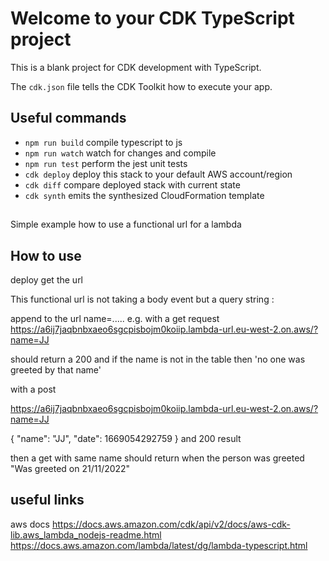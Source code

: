 # Welcome to your CDK TypeScript project

This is a blank project for CDK development with TypeScript.

The `cdk.json` file tells the CDK Toolkit how to execute your app.

## Useful commands

* `npm run build`   compile typescript to js
* `npm run watch`   watch for changes and compile
* `npm run test`    perform the jest unit tests
* `cdk deploy`      deploy this stack to your default AWS account/region
* `cdk diff`        compare deployed stack with current state
* `cdk synth`       emits the synthesized CloudFormation template

##

Simple example how to use a functional url for a lambda

## How to use

deploy
get the url

This functional url is not taking a body event but a query string :

append to the url name=.....
e.g.
with a get request
https://a6ij7jaqbnbxaeo6sgcpisbojm0koiip.lambda-url.eu-west-2.on.aws/?name=JJ

should return a 200 
and if the name is not in the table then 
'no one was greeted by that name'

with a post

https://a6ij7jaqbnbxaeo6sgcpisbojm0koiip.lambda-url.eu-west-2.on.aws/?name=JJ


{
  "name": "JJ",
  "date": 1669054292759
}
and 200 result


then a get with same name should return when the person was greeted
"Was greeted on 21/11/2022"


## useful links

aws docs
https://docs.aws.amazon.com/cdk/api/v2/docs/aws-cdk-lib.aws_lambda_nodejs-readme.html
https://docs.aws.amazon.com/lambda/latest/dg/lambda-typescript.html







